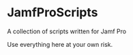 # JamfProScripts
A collection of scripts written for Jamf Pro 


Use everything here at your own risk. 
